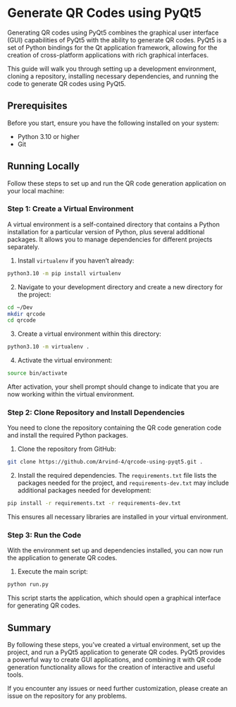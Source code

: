 # Generate QR Codes using PyQt5

Generating QR codes using PyQt5 combines the graphical user interface (GUI) capabilities of PyQt5 with the ability to generate QR codes. PyQt5 is a set of Python bindings for the Qt application framework, allowing for the creation of cross-platform applications with rich graphical interfaces.

This guide will walk you through setting up a development environment, cloning a repository, installing necessary dependencies, and running the code to generate QR codes using PyQt5.

## Prerequisites

Before you start, ensure you have the following installed on your system:

- Python 3.10 or higher
- Git

## Running Locally

Follow these steps to set up and run the QR code generation application on your local machine:

### Step 1: Create a Virtual Environment

A virtual environment is a self-contained directory that contains a Python installation for a particular version of Python, plus several additional packages. It allows you to manage dependencies for different projects separately.

1. Install `virtualenv` if you haven’t already:

```bash
python3.10 -m pip install virtualenv
```

2.  Navigate to your development directory and create a new directory for the project:

```bash
cd ~/Dev
mkdir qrcode
cd qrcode
```

3.  Create a virtual environment within this directory:

```bash
python3.10 -m virtualenv .
```

4.  Activate the virtual environment:

```bash
source bin/activate
```

After activation, your shell prompt should change to indicate that you are now working within the virtual environment.

### Step 2: Clone Repository and Install Dependencies

You need to clone the repository containing the QR code generation code and install the required Python packages.

1.  Clone the repository from GitHub:

```bash
git clone https://github.com/Arvind-4/qrcode-using-pyqt5.git .
```

2.  Install the required dependencies. The `requirements.txt` file lists the packages needed for the project, and `requirements-dev.txt` may include additional packages needed for development:

```bash
pip install -r requirements.txt -r requirements-dev.txt
```

This ensures all necessary libraries are installed in your virtual environment.

### Step 3: Run the Code

With the environment set up and dependencies installed, you can now run the application to generate QR codes.

1.  Execute the main script:

```bash
python run.py
```

This script starts the application, which should open a graphical interface for generating QR codes.

## Summary

By following these steps, you’ve created a virtual environment, set up the project, and run a PyQt5 application to generate QR codes. PyQt5 provides a powerful way to create GUI applications, and combining it with QR code generation functionality allows for the creation of interactive and useful tools.

If you encounter any issues or need further customization, please create an issue on the repository for any problems.
